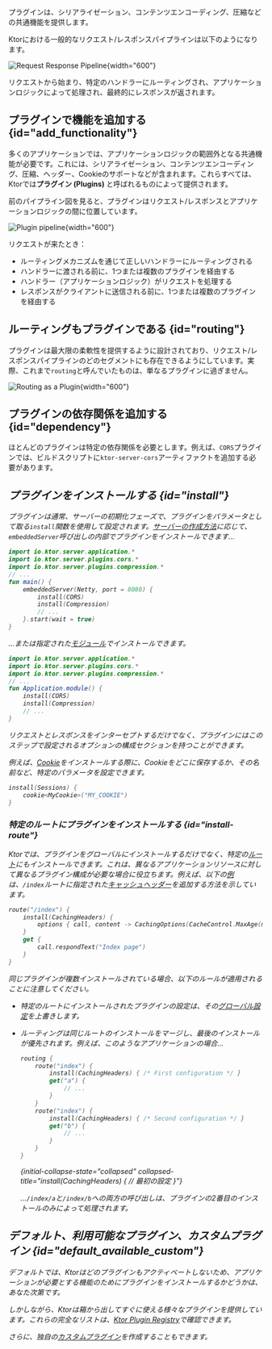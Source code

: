 [//]: # (title: サーバープラグイン)

<show-structure for="chapter" depth="2"/>

<link-summary>
プラグインは、シリアライゼーション、コンテンツエンコーディング、圧縮などの共通機能を提供します。
</link-summary>

Ktorにおける一般的なリクエスト/レスポンスパイプラインは以下のようになります。

![Request Response Pipeline](request-response-pipeline.png){width="600"}

リクエストから始まり、特定のハンドラーにルーティングされ、アプリケーションロジックによって処理され、最終的にレスポンスが返されます。

## プラグインで機能を追加する {id="add_functionality"}

多くのアプリケーションでは、アプリケーションロジックの範囲外となる共通機能が必要です。これには、シリアライゼーション、コンテンツエンコーディング、圧縮、ヘッダー、Cookieのサポートなどが含まれます。これらすべては、Ktorでは**プラグイン (Plugins)** と呼ばれるものによって提供されます。

前のパイプライン図を見ると、プラグインはリクエスト/レスポンスとアプリケーションロジックの間に位置しています。

![Plugin pipeline](plugin-pipeline.png){width="600"}

リクエストが来たとき：

*   ルーティングメカニズムを通じて正しいハンドラーにルーティングされる
*   ハンドラーに渡される前に、1つまたは複数のプラグインを経由する
*   ハンドラー（アプリケーションロジック）がリクエストを処理する
*   レスポンスがクライアントに送信される前に、1つまたは複数のプラグインを経由する

## ルーティングもプラグインである {id="routing"}

プラグインは最大限の柔軟性を提供するように設計されており、リクエスト/レスポンスパイプラインのどのセグメントにも存在できるようにしています。実際、これまで`routing`と呼んでいたものは、単なるプラグインに過ぎません。

![Routing as a Plugin](plugin-pipeline-routing.png){width="600"}

## プラグインの依存関係を追加する {id="dependency"}
ほとんどのプラグインは特定の依存関係を必要とします。例えば、`CORS`プラグインでは、ビルドスクリプトに`ktor-server-cors`アーティファクトを追加する必要があります。

<var name="artifact_name" value="ktor-server-cors"/>
<Tabs group="languages">
    <TabItem title="Gradle (Kotlin)" group-key="kotlin">
        <code-block lang="Kotlin" code="            implementation(&quot;io.ktor:%artifact_name%:$ktor_version&quot;)"/>
    </TabItem>
    <TabItem title="Gradle (Groovy)" group-key="groovy">
        <code-block lang="Groovy" code="            implementation &quot;io.ktor:%artifact_name%:$ktor_version&quot;"/>
    </TabItem>
    <TabItem title="Maven" group-key="maven">
        <code-block lang="XML" code="            &lt;dependency&gt;&#10;                &lt;groupId&gt;io.ktor&lt;/groupId&gt;&#10;                &lt;artifactId&gt;%artifact_name%-jvm&lt;/artifactId&gt;&#10;                &lt;version&gt;${ktor_version}&lt;/version&gt;&#10;            &lt;/dependency&gt;"/>
    </TabItem>
</Tabs>

## プラグインをインストールする {id="install"}

プラグインは通常、サーバーの初期化フェーズで、プラグインをパラメータとして取る`install`関数を使用して設定されます。[サーバーの作成方法](server-create-and-configure.topic)に応じて、`embeddedServer`呼び出しの内部でプラグインをインストールできます...

```kotlin
import io.ktor.server.application.*
import io.ktor.server.plugins.cors.*
import io.ktor.server.plugins.compression.*
// ...
fun main() {
    embeddedServer(Netty, port = 8080) {
        install(CORS)
        install(Compression)
        // ...
    }.start(wait = true)
}
```

...または指定された[モジュール](server-modules.md)でインストールできます。

```kotlin
import io.ktor.server.application.*
import io.ktor.server.plugins.cors.*
import io.ktor.server.plugins.compression.*
// ...
fun Application.module() {
    install(CORS)
    install(Compression)
    // ...
}
```

リクエストとレスポンスをインターセプトするだけでなく、プラグインにはこのステップで設定されるオプションの構成セクションを持つことができます。

例えば、[Cookie](server-sessions.md#cookie)をインストールする際に、Cookieをどこに保存するか、その名前など、特定のパラメータを設定できます。

```kotlin
install(Sessions) {
    cookie<MyCookie>("MY_COOKIE")
} 
```

### 特定のルートにプラグインをインストールする {id="install-route"}

Ktorでは、プラグインをグローバルにインストールするだけでなく、特定の[ルート](server-routing.md)にもインストールできます。これは、異なるアプリケーションリソースに対して異なるプラグイン構成が必要な場合に役立ちます。例えば、以下の[例](https://github.com/ktorio/ktor-documentation/tree/%ktor_version%/codeSnippets/snippets/caching-headers-routes)は、`/index`ルートに指定された[キャッシュヘッダー](server-caching-headers.md)を追加する方法を示しています。

```kotlin
route("/index") {
    install(CachingHeaders) {
        options { call, content -> CachingOptions(CacheControl.MaxAge(maxAgeSeconds = 1800)) }
    }
    get {
        call.respondText("Index page")
    }
}
```

同じプラグインが複数インストールされている場合、以下のルールが適用されることに注意してください。
*   特定のルートにインストールされたプラグインの設定は、その[グローバル設定](#install)を上書きします。
*   ルーティングは同じルートのインストールをマージし、最後のインストールが優先されます。例えば、このようなアプリケーションの場合...

    ```kotlin
    routing {
        route("index") {
            install(CachingHeaders) { /* First configuration */ }
            get("a") {
                // ...
            }
        }
        route("index") {
            install(CachingHeaders) { /* Second configuration */ }
            get("b") {
                // ...
            }
        }
    }
    ```
    {initial-collapse-state="collapsed" collapsed-title="install(CachingHeaders) { // 最初の設定 }"}

    ...`/index/a`と`/index/b`への両方の呼び出しは、プラグインの2番目のインストールのみによって処理されます。

## デフォルト、利用可能なプラグイン、カスタムプラグイン {id="default_available_custom"}

デフォルトでは、Ktorはどのプラグインもアクティベートしないため、アプリケーションが必要とする機能のためにプラグインをインストールするかどうかは、あなた次第です。

しかしながら、Ktorは箱から出してすぐに使える様々なプラグインを提供しています。これらの完全なリストは、[Ktor Plugin Registry](https://github.com/ktorio/ktor-plugin-registry/tree/main/plugins/server)で確認できます。

さらに、独自の[カスタムプラグイン](server-custom-plugins.md)を作成することもできます。